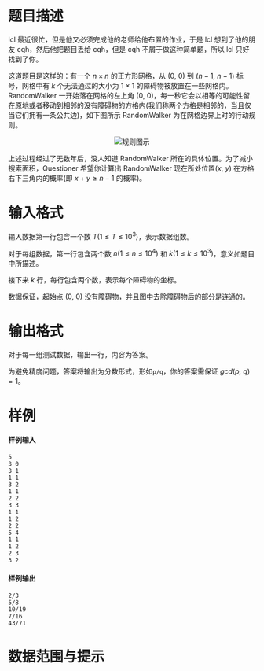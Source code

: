 
# 题目描述

lcl 最近很忙，但是他又必须完成他的老师给他布置的作业，于是 lcl 想到了他的朋友 cqh，然后他把题目丢给 cqh，但是 cqh 不屑于做这种简单题，所以 lcl 只好找到了你。

这道题目是这样的：有一个 $n\times n$ 的正方形网格，从 $(0,\ 0)$ 到 $(n-1,\ n-1)$ 标号，网格中有 $k$ 个无法通过的大小为 $1\times 1$ 的障碍物被放置在一些网格内。RandomWalker 一开始落在网格的左上角 $(0,\ 0)$，每一秒它会以相等的可能性留在原地或者移动到相邻的没有障碍物的方格内(我们称两个方格是相邻的，当且仅当它们拥有一条公共边)，如下图所示 RandomWalker 为在网格边界上时的行动规则。

<center>

![规则图示](/source/seuoj/106/img/aHR0cHM6Ly9vai5zZXVjcGMuY2x1Yi9wcm9ibGVtLzEwNi90ZXN0ZGF0YS9kb3dubG9hZC9kZXNjUGljLnBuZw==.png)
</center>

上述过程经过了无数年后，没人知道 RandomWalker 所在的具体位置。为了减小搜索面积，Questioner 希望你计算出 RandomWalker 现在所处位置$(x,\ y)$ 在方格右下三角内的概率(即 $x+y\geq n-1$ 的概率)。

# 输入格式

输入数据第一行包含一个数 $T(1\leq T \leq 10^3)$，表示数据组数。

对于每组数据，第一行包含两个数 $n(1\leq n\leq 10^4)$ 和 $k(1\leq k\leq 10^3)$，意义如题目中所描述。

接下来 $k$ 行，每行包含两个数，表示每个障碍物的坐标。

数据保证，起始点 $(0,\ 0)$ 没有障碍物，并且图中去除障碍物后的部分是连通的。

# 输出格式

对于每一组测试数据，输出一行，内容为答案。

为避免精度问题，答案将输出为分数形式，形如`p/q`，你的答案需保证 $gcd(p,\ q)=1$。


# 样例

#### 样例输入

```plain
5
3 0
3 1
1 1
3 2
1 1
2 2
3 3
1 1
1 2
2 2
5 4
1 1
1 2
2 3
3 2
```

#### 样例输出

```plain
2/3
5/8
10/19
7/16
43/71
```


# 数据范围与提示



